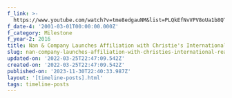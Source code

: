 ```yaml
---
f_link: >-
  https://www.youtube.com/watch?v=tme8edgauNM&list=PLQkEfNvVPV8oUa1b8QTNrmVaaN4PqQMvS&index=15
f_date-4: '2001-03-01T00:00:00.000Z'
f_category: Milestone
f_year-2: 2016
title: Nan & Company Launches Affiliation with Christie's International Real Estate
slug: nan-company-launches-affiliation-with-christies-international-real-estate
updated-on: '2022-03-25T22:47:09.542Z'
created-on: '2022-03-25T22:47:09.542Z'
published-on: '2023-11-30T22:40:33.987Z'
layout: '[timeline-posts].html'
tags: timeline-posts
---
```



